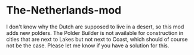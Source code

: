 # The-Netherlands-mod
I don't know why the Dutch are supposed to live in a desert, so this mod adds new polders.
The Polder Builder is not available for construction in cities that are next to Lakes but not next to Coast, which should of course not be the case. Please let me know if you have a solution for this. 
